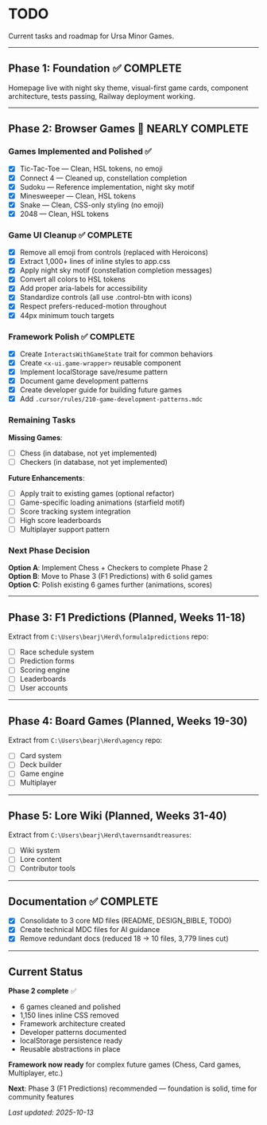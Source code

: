 # TODO

Current tasks and roadmap for Ursa Minor Games.

---

## Phase 1: Foundation ✅ COMPLETE

Homepage live with night sky theme, visual-first game cards, component architecture, tests passing, Railway deployment working.

---

## Phase 2: Browser Games 🎯 NEARLY COMPLETE

### Games Implemented and Polished ✅
- [x] Tic-Tac-Toe — Clean, HSL tokens, no emoji
- [x] Connect 4 — Cleaned up, constellation completion
- [x] Sudoku — Reference implementation, night sky motif
- [x] Minesweeper — Clean, HSL tokens
- [x] Snake — Clean, CSS-only styling (no emoji)
- [x] 2048 — Clean, HSL tokens

### Game UI Cleanup ✅ COMPLETE
- [x] Remove all emoji from controls (replaced with Heroicons)
- [x] Extract 1,000+ lines of inline styles to app.css
- [x] Apply night sky motif (constellation completion messages)
- [x] Convert all colors to HSL tokens
- [x] Add proper aria-labels for accessibility
- [x] Standardize controls (all use .control-btn with icons)
- [x] Respect prefers-reduced-motion throughout
- [x] 44px minimum touch targets

### Framework Polish ✅ COMPLETE
- [x] Create `InteractsWithGameState` trait for common behaviors
- [x] Create `<x-ui.game-wrapper>` reusable component
- [x] Implement localStorage save/resume pattern
- [x] Document game development patterns
- [x] Create developer guide for building future games
- [x] Add `.cursor/rules/210-game-development-patterns.mdc`

### Remaining Tasks

**Missing Games**:
- [ ] Chess (in database, not yet implemented)
- [ ] Checkers (in database, not yet implemented)

**Future Enhancements**:
- [ ] Apply trait to existing games (optional refactor)
- [ ] Game-specific loading animations (starfield motif)
- [ ] Score tracking system integration
- [ ] High score leaderboards
- [ ] Multiplayer support pattern

### Next Phase Decision

**Option A**: Implement Chess + Checkers to complete Phase 2  
**Option B**: Move to Phase 3 (F1 Predictions) with 6 solid games  
**Option C**: Polish existing 6 games further (animations, scores)

---

## Phase 3: F1 Predictions (Planned, Weeks 11-18)

Extract from `C:\Users\bearj\Herd\formula1predictions` repo:
- [ ] Race schedule system
- [ ] Prediction forms
- [ ] Scoring engine
- [ ] Leaderboards
- [ ] User accounts

---

## Phase 4: Board Games (Planned, Weeks 19-30)

Extract from `C:\Users\bearj\Herd\agency` repo:
- [ ] Card system
- [ ] Deck builder
- [ ] Game engine
- [ ] Multiplayer

---

## Phase 5: Lore Wiki (Planned, Weeks 31-40)

Extract from `C:\Users\bearj\Herd\tavernsandtreasures`:
- [ ] Wiki system
- [ ] Lore content
- [ ] Contributor tools

---

## Documentation ✅ COMPLETE

- [x] Consolidate to 3 core MD files (README, DESIGN_BIBLE, TODO)
- [x] Create technical MDC files for AI guidance
- [x] Remove redundant docs (reduced 18 → 10 files, 3,779 lines cut)

---

## Current Status

**Phase 2 complete** ✅ 
- 6 games cleaned and polished
- 1,150 lines inline CSS removed
- Framework architecture created
- Developer patterns documented
- localStorage persistence ready
- Reusable abstractions in place

**Framework now ready** for complex future games (Chess, Card games, Multiplayer, etc.)

**Next**: Phase 3 (F1 Predictions) recommended — foundation is solid, time for community features

*Last updated: 2025-10-13*
